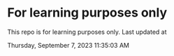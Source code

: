 # For learning purposes only
This repo is for learning purposes only.
Last updated at

Thursday, September 7, 2023 11:35:03 AM

